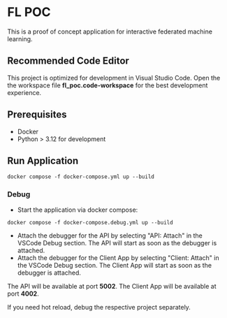 # FL POC

This is a proof of concept application for interactive federated machine learning.

## Recommended Code Editor

This project is optimized for development in Visual Studio Code. Open the the workspace file **fl_poc.code-workspace** for the best development experience.

## Prerequisites

- Docker
- Python > 3.12 for development

## Run Application

```
docker compose -f docker-compose.yml up --build
```

### Debug

- Start the application via docker compose:

```
docker compose -f docker-compose.debug.yml up --build
```

- Attach the debugger for the API by selecting "API: Attach" in the VSCode Debug section. The API will start as soon as the debugger is attached.
- Attach the debugger for the Client App by selecting "Client: Attach" in the VSCode Debug section. The Client App will start as soon as the debugger is attached.

The API will be available at port **5002**.
The Client App will be available at port **4002**.

If you need hot reload, debug the respective project separately.
